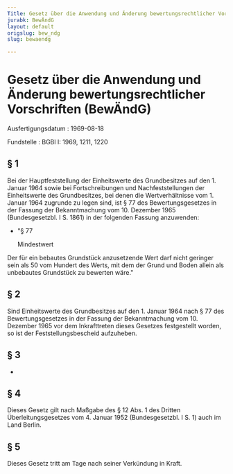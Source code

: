 ```yaml
---
Title: Gesetz über die Anwendung und Änderung bewertungsrechtlicher Vorschriften
jurabk: BewÄndG
layout: default
origslug: bew_ndg
slug: bewaendg

---
```


# Gesetz über die Anwendung und Änderung bewertungsrechtlicher Vorschriften (BewÄndG)

Ausfertigungsdatum
:   1969-08-18

Fundstelle
:   BGBl I: 1969, 1211, 1220

## § 1

Bei der Hauptfeststellung der Einheitswerte des Grundbesitzes auf den
1\. Januar 1964 sowie bei Fortschreibungen und Nachfeststellungen der
Einheitswerte des Grundbesitzes, bei denen die Wertverhältnisse vom 1.
Januar 1964 zugrunde zu legen sind, ist § 77 des Bewertungsgesetzes in
der Fassung der Bekanntmachung vom 10. Dezember 1965 (Bundesgesetzbl.
I S. 1861) in der folgenden Fassung anzuwenden:

*   "§ 77

    Mindestwert



Der für ein bebautes Grundstück anzusetzende Wert darf nicht geringer
sein als 50 vom Hundert des Werts, mit dem der Grund und Boden allein
als unbebautes Grundstück zu bewerten wäre."

## § 2

Sind Einheitswerte des Grundbesitzes auf den 1. Januar 1964 nach § 77
des Bewertungsgesetzes in der Fassung der Bekanntmachung vom 10.
Dezember 1965 vor dem Inkrafttreten dieses Gesetzes festgestellt
worden, so ist der Feststellungsbescheid aufzuheben.

## § 3

-

## § 4

Dieses Gesetz gilt nach Maßgabe des § 12 Abs. 1 des Dritten
Überleitungsgesetzes vom 4. Januar 1952 (Bundesgesetzbl. I S. 1) auch
im Land Berlin.

## § 5

Dieses Gesetz tritt am Tage nach seiner Verkündung in Kraft.

